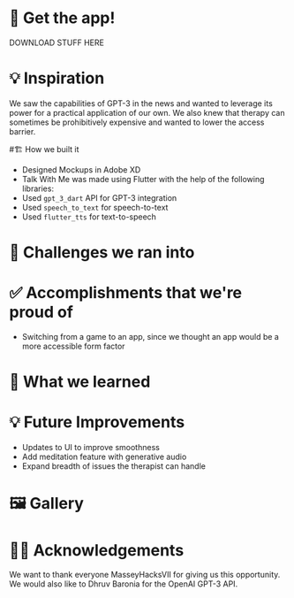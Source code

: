 # 📱 Get the app!
DOWNLOAD STUFF HERE

# 💡 Inspiration
We saw the capabilities of GPT-3 in the news and wanted to leverage its power for a practical application of our own. We also knew that therapy can sometimes be prohibitively expensive and wanted to lower the access barrier.

#🏗 How we built it
* Designed Mockups in Adobe XD
* Talk With Me was made using Flutter with the help of the following libraries:
* Used `gpt_3_dart` API for GPT-3 integration
* Used `speech_to_text` for speech-to-text
* Used `flutter_tts` for text-to-speech

# 🛑 Challenges we ran into

# ✅ Accomplishments that we're proud of
* Switching from a game to an app, since we thought an app would be a more accessible form factor

# 📖 What we learned

# 💡 Future Improvements
* Updates to UI to improve smoothness
* Add meditation feature with generative audio
* Expand breadth of issues the therapist can handle


# 🖼 Gallery

# 🙇‍♂️ Acknowledgements
We want to thank everyone MasseyHacksVII for giving us this opportunity. We would also like to Dhruv Baronia for the OpenAI GPT-3 API.
